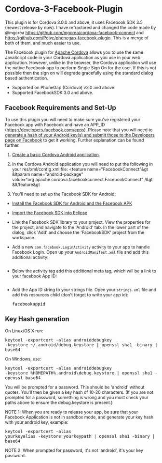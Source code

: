 # Cordova-3-Facebook-Plugin

This plugin is for Cordova 3.0.0 and above, it uses Facebook SDK 3.5 (newest release by now). I have refractored and changed the code made by @mgcrea https://github.com/mgcrea/cordova-facebook-connect and https://github.com/Polve/phonegap-facebook-plugin. This is a merge of both of them, and much easier to use.

The Facebook plugin for [Apache Cordova](http://cordova.apache.org/) allows you to use the same JavaScript code in your Cordova application as you use in your web application. However, unlike in the browser, the Cordova application will use the native Facebook app to perform Single Sign On for the user. If this is not possible then the sign on will degrade gracefully using the standard dialog based authentication.

* Supported on PhoneGap (Cordova) v3.0 and above.
* Supported FacebookSDK 3.0 and above.

## Facebook Requirements and Set-Up

To use this plugin you will need to make sure you've registered your Facebook app with Facebook and have an APP_ID (https://developers.facebook.com/apps).
Please note that you will need to [generate a hash of your Android key(s) and submit those to the Developers page on Facebook](https://developers.facebook.com/docs/getting-started/facebook-sdk-for-android/3.0/) to get it working. Further explanation can be found further.

1. [Create a basic Cordova Android application](http://docs.phonegap.com/en/3.0.0/guide_overview_index.md.html#Overview).

2. In the Cordova Android application you will need to put the following in your res/xml/config.xml file: 
	&lt;feature name="FacebookConnect"&gt
    	&ltparam name="android-package" value="org.apache.cordova.facebookconnect.FacebookConnect" /&gt
	&lt/feature&gt

3. You'll need to set up the Facebook SDK for Android:
  * [Install the Facebook SDK for Android and the Facebook APK](https://developers.facebook.com/docs/getting-started/facebook-sdk-for-android/3.0/)
  * [Import the Facebook SDK into Eclipse](https://developers.facebook.com/docs/getting-started/facebook-sdk-for-android/3.0/)
  * Link the Facebook SDK library to your project.  View the properties for the project, and navigate to the 'Android' tab. In the lower part of the dialog, click 'Add' and choose the 'FacebookSDK' project from the workspace.
  * Add a new `com.facebook.LoginActivity` activity to your app to handle Facebook Login. Open up your `AndroidManifest.xml` file and add this additional activity:<pre><activity android:name="com.facebook.LoginActivity" android:label="@string/app_name" /></pre>

  * Below the activity tag add this additional meta tag, which will be a link to your facebook App ID:<pre><meta-data android:name="com.facebook.sdk.ApplicationId" android:value="@string/app_id"/></pre>

  * Add the App ID string to your strings file. Open your `strings.xml` file and add this resources child (don't forget to write your app id):<pre><string name="app_id">facebookappid</string></pre>

## Key Hash generation

On Linux/OS X run: <pre>keytool -exportcert -alias androiddebugkey -keystore ~/.android/debug.keystore | openssl sha1 -binary | openssl base64</pre>

On Windows, use: <pre>keytool -exportcert -alias androiddebugkey -keystore %HOMEPATH%\.android\debug.keystore | openssl sha1 -binary | openssl base64</pre>

You will be prompted for a password. This should be 'android' without quotes. You'll then be given a key hash of 10-20 characters. (If you are not prompted for a password, something is wrong and you must check your paths above to ensure the debug.keystore is present.)

NOTE 1: When you are ready to release your app, be sure that your Facebook Application is not in sandbox mode, and generate your key hash with your android key, example: <pre>keytool -exportcert -alias yourkeyalias -keystore yourkeypath | openssl sha1 -binary | openssl base64</pre> 

NOTE 2: When prompted for password, it's not 'android', it's your key password.